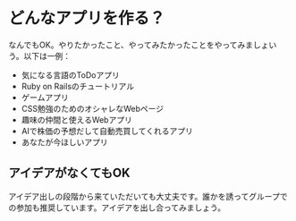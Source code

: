 # どんなアプリを作る？

なんでもOK。やりたかったこと、やってみたかったことをやってみましょいう。以下は一例：

- 気になる言語のToDoアプリ
- Ruby on Railsのチュートリアル
- ゲームアプリ
- CSS勉強のためのオシャレなWebページ
- 趣味の仲間と使えるWebアプリ
- AIで株価の予想だして自動売買してくれるアプリ
- あなたが今ほしいアプリ

## アイデアがなくてもOK

アイデア出しの段階から来ていただいても大丈夫です。誰かを誘ってグループでの参加も推奨しています。アイデアを出し合ってみましょう。
